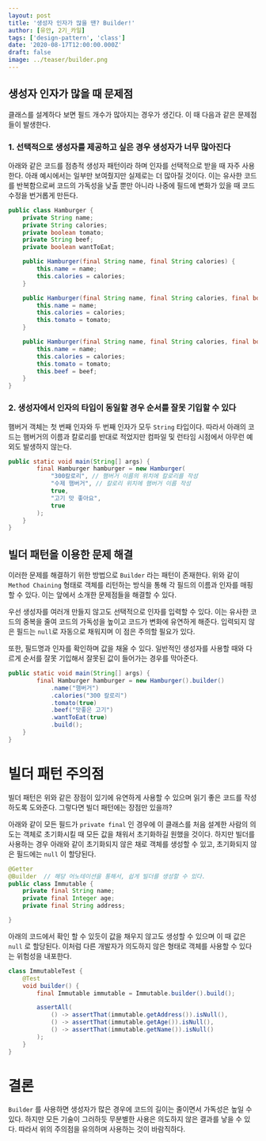 ```yaml
---
layout: post
title: '생성자 인자가 많을 땐? Builder!'
author: [유안, 2기_카일]
tags: ['design-pattern', 'class']
date: '2020-08-17T12:00:00.000Z'
draft: false
image: ../teaser/builder.png
---
```


## 생성자 인자가 많을 때 문제점

클래스를 설계하다 보면 필드 개수가 많아지는 경우가 생긴다. 이 때 다음과 같은 문제점들이 발생한다.

### 1. 선택적으로 생성자를 제공하고 싶은 경우 생성자가 너무 많아진다

아래와 같은 코드를 점층적 생성자 패턴이라 하며 인자를 선택적으로 받을 때 자주 사용한다. 아래 예시에서는 일부만 보여줬지만 실제로는 더 많아질 것이다. 이는 유사한 코드를 반복함으로써 코드의 가독성을 낮출 뿐만 아니라 나중에 필드에 변화가 있을 때 코드 수정을 번거롭게 만든다.

```java
public class Hamburger {
    private String name;
    private String calories;
    private boolean tomato;
    private String beef;
    private boolean wantToEat;

    public Hamburger(final String name, final String calories) {
        this.name = name;
        this.calories = calories;
    }

    public Hamburger(final String name, final String calories, final boolean tomato) {
        this.name = name;
        this.calories = calories;
        this.tomato = tomato;
    }

    public Hamburger(final String name, final String calories, final boolean tomato, final String beef) {
        this.name = name;
        this.calories = calories;
        this.tomato = tomato;
        this.beef = beef;
    }
}
```

### 2. 생성자에서 인자의 타입이 동일할 경우 순서를 잘못 기입할 수 있다

햄버거 객체는 첫 번째 인자와 두 번째 인자가 모두 `String` 타입이다. 따라서 아래의 코드는 햄버거의 이름과 칼로리를 반대로 적었지만 컴파일 및 런타임 시점에서 아무런 예외도 발생하지 않는다.

```java
public static void main(String[] args) {
        final Hamburger hamburger = new Hamburger(
            "300칼로리", // 햄버거 이름의 위치에 칼로리를 작성
            "수제 햄버거", // 칼로리 위치에 햄버거 이름 작성
            true,
            "고기 맛 좋아요",
            true
        );
    }
}
```

## 빌더 패턴을 이용한 문제 해결

이러한 문제를 해결하기 위한 방법으로 `Builder` 라는 패턴이 존재한다. 위와 같이 `Method Chaining` 형태로 객체를 리턴하는 방식을 통해 각 필드의 이름과 인자를 매핑할 수 있다. 이는 앞에서 소개한 문제점들을 해결할 수 있다.

우선 생성자를 여러개 만들지 않고도 선택적으로 인자를 입력할 수 있다. 이는 유사한 코드의 중복을 줄여 코드의 가독성을 높이고 코드가 변화에 유연하게 해준다. 입력되지 않은 필드는 `null`로 자동으로 채워지며 이 점은 주의할 필요가 있다.

또한, 필드명과 인자를 확인하며 값을 채울 수 있다. 일반적인 생성자를 사용할 때와 다르게 순서를 잘못 기입해서 잘못된 값이 들어가는 경우를 막아준다.

```java
public static void main(String[] args) {
        final Hamburger hamburger = new Hamburger().builder()
            .name("햄버거")
            .calories("300 칼로리")
            .tomato(true)
            .beef("맛좋은 고기")
            .wantToEat(true)
            .build();
    }
}

```

# 빌더 패턴 주의점

빌더 패턴은 위와 같은 장점이 있기에 유연하게 사용할 수 있으며 읽기 좋은 코드를 작성하도록 도와준다. 그렇다면 빌더 패턴에는 장점만 있을까?

아래와 같이 모든 필드가 `private final` 인 경우에 이 클래스를 처음 설계한 사람의 의도는 객체로 초기화시킬 때 모든 값을 채워서 초기화하길 원했을 것이다. 하지만 빌더를 사용하는 경우 아래와 같이 초기화되지 않은 채로 객체를 생성할 수 있고, 초기화되지 않은 필드에는 `null` 이 할당된다.

```java
@Getter
@Builder  // 해당 어노테이션을 통해서, 쉽게 빌더를 생성할 수 있다.
public class Immutable {
    private final String name;
    private final Integer age;
    private final String address;

}
```

아래의 코드에서 확인 할 수 있듯이 값을 채우지 않고도 생성할 수 있으며 이 때 값은 `null` 로 할당된다. 이처럼 다른 개발자가 의도하지 않은 형태로 객체를 사용할 수 있다는 위험성을 내포한다.

```java
class ImmutableTest {
    @Test
    void builder() {
        final Immutable immutable = Immutable.builder().build();

        assertAll(
            () -> assertThat(immutable.getAddress()).isNull(),
            () -> assertThat(immutable.getAge()).isNull(),
            () -> assertThat(immutable.getName()).isNull()
        );
    }
}
```

# 결론

`Builder` 를 사용하면 생성자가 많은 경우에 코드의 길이는 줄이면서 가독성은 높일 수 있다. 하지만 모든 기술이 그러하듯 무분별한 사용은 의도하지 않은 결과를 낳을 수 있다. 따라서 위의 주의점을 유의하며 사용하는 것이 바람직하다.
